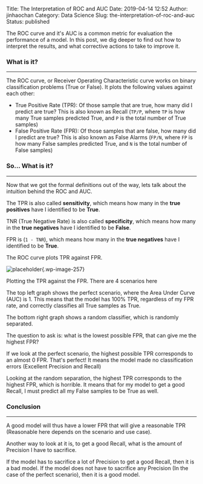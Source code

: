 Title: The Interpretation of ROC and AUC
Date: 2019-04-14 12:52
Author: jinhaochan
Category: Data Science
Slug: the-interpretation-of-roc-and-auc
Status: published

<!-- wp:paragraph -->

The ROC curve and it's AUC is a common metric for evaluation the performance of a model. In this post, we dig deeper to find out how to interpret the results, and what corrective actions to take to improve it.

<!-- /wp:paragraph -->

<!-- wp:heading {"level":3} -->

### What is it?

<!-- /wp:heading -->

<!-- wp:separator -->

------------------------------------------------------------------------

<!-- /wp:separator -->

</p>
<!-- wp:paragraph -->

The ROC curve, or Receiver Operating Characteristic curve works on binary classification problems (True or False). It plots the following values against each other:

<!-- /wp:paragraph -->

<!-- wp:list -->

-   True Positive Rate (TPR): Of those sample that are true, how many did I predict are true? This is also known as Recall (`TP/P`, where `TP` is how many True samples predicted True, and `P` is the total number of True samples)
-   False Positive Rate (FPR): Of those samples that are false, how many did I predict are true? This is also known as False Alarms (`FP/N`, where `FP` is how many False samples predicted True, and `N` is the total number of False samples)

<!-- /wp:list -->

<!-- wp:heading {"level":3} -->

### So... What is it?

<!-- /wp:heading -->

<!-- wp:separator -->

------------------------------------------------------------------------

<!-- /wp:separator -->

</p>
<!-- wp:paragraph -->

Now that we got the formal definitions out of the way, lets talk about the intuition behind the ROC and AUC.

<!-- /wp:paragraph -->

<!-- wp:paragraph -->

The TPR is also called **sensitivity**, which means how many in the **true positives** have I identified to be **True**.

<!-- /wp:paragraph -->

<!-- wp:paragraph -->

TNR (True Negative Rate) is also called **specificity**, which means how many in the **true negatives** have I identified to be **False**.

<!-- /wp:paragraph -->

<!-- wp:paragraph -->

FPR is (`1 - TNR`), which means how many in the **true negatives** have I identified to be **True**.

<!-- /wp:paragraph -->

<!-- wp:paragraph -->

The ROC curve plots TPR against FPR.

<!-- /wp:paragraph -->

<!-- wp:image {"id":257,"align":"center"} -->

>


![placeholder]({attach}media/2019/01/roc-curves.png){.wp-image-257}  
<figcaption>
Plotting the TPR against the FPR. There are 4 scenarios here
</figcaption>




<!-- /wp:image -->

<!-- wp:paragraph -->

The top left graph shows the perfect scenario, where the Area Under Curve (AUC) is 1. This means that the model has 100% TPR, regardless of my FPR rate, and correctly classifies all True samples as True.

<!-- /wp:paragraph -->

<!-- wp:paragraph -->

The bottom right graph shows a random classifier, which is randomly separated.

<!-- /wp:paragraph -->

<!-- wp:paragraph -->

The question to ask is: what is the lowest possible FPR, that can give me the highest FPR?

<!-- /wp:paragraph -->

<!-- wp:paragraph -->

If we look at the perfect scenario, the highest possible TPR corresponds to an almost 0 FPR. That's perfect! It means the model made no classification errors (Excellent Precision and Recall)

<!-- /wp:paragraph -->

<!-- wp:paragraph -->

Looking at the random separation, the highest TPR corresponds to the highest FPR, which is horrible. It means that for my model to get a good Recall, I must predict all my False samples to be True as well.

<!-- /wp:paragraph -->

<!-- wp:heading {"level":3} -->

### Conclusion

<!-- /wp:heading -->

<!-- wp:separator -->

------------------------------------------------------------------------

<!-- /wp:separator -->

</p>
<!-- wp:paragraph -->

A good model will thus have a lower FPR that will give a reasonable TPR (Reasonable here depends on the scenario and use case).

<!-- /wp:paragraph -->

<!-- wp:paragraph -->

Another way to look at it is, to get a good Recall, what is the amount of Precision I have to sacrifice.

<!-- /wp:paragraph -->

<!-- wp:paragraph -->

If the model has to sacrifice a lot of Precision to get a good Recall, then it is a bad model. If the model does not have to sacrifice any Precision (In the case of the perfect scenario), then it is a good model.  

<!-- /wp:paragraph -->
